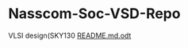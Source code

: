 # Nasscom-Soc-VSD-Repo
VLSI design(SKY130
[README.md.odt](https://github.com/shaikrajeena/Nasscom-Soc-VSD-Repo/files/15206621/README.md.odt)
